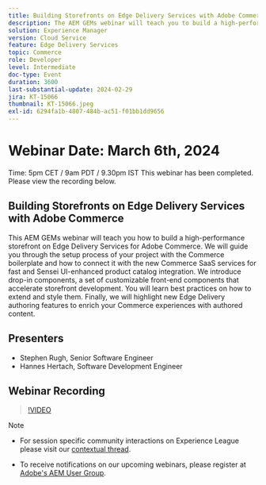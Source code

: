 ```yaml
---
title: Building Storefronts on Edge Delivery Services with Adobe Commerce
description: The AEM GEMs webinar will teach you to build a high-performance storefront on Edge Delivery Services for Adobe Commerce, covering project setup, Commerce SaaS integration, customizable front-end components, and new authoring features to enhance Commerce experiences.
solution: Experience Manager
version: Cloud Service
feature: Edge Delivery Services
topic: Commerce
role: Developer
level: Intermediate
doc-type: Event
duration: 3600
last-substantial-update: 2024-02-29
jira: KT-15066
thumbnail: KT-15066.jpeg
exl-id: 6294fa1b-4807-484b-ac51-f01bb1dd9656
---
```

# Webinar Date: March 6th, 2024

Time: 5pm CET / 9am PDT / 9.30pm IST
This webinar has been completed. Please view the recording below.

## Building Storefronts on Edge Delivery Services with Adobe Commerce

This AEM GEMs webinar will teach you how to build a high-performance storefront on Edge Delivery Services for Adobe Commerce. We will guide you through the setup process of your project with the Commerce boilerplate and how to connect it with the new Commerce SaaS services for fast and Sensei UI-enhanced product catalog integration. We introduce drop-in components, a set of customizable front-end components that accelerate storefront development. You will learn best practices on how to extend and style them. Finally, we will highlight new Edge Delivery authoring features to enrich your Commerce experiences with authored content.

## Presenters

* Stephen Rugh, Senior Software Engineer
* Hannes Hertach, Software Development Engineer

## Webinar Recording

>[!VIDEO](https://video.tv.adobe.com/v/3427729)

>[!NOTE]
> 
>* For session specific community interactions on Experience League please visit our [contextual thread](https://adobe.ly/48m4dEm).
>
>* To receive notifications on our upcoming webinars, please register at [Adobe's AEM User Group](https://aem-augs.adobe.com/).
